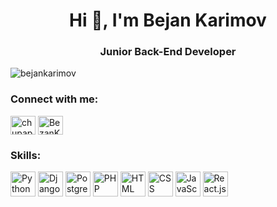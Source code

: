 <h1 align="center">Hi 👋, I'm Bejan Karimov</h1>
<h3 align="center">Junior Back-End Developer</h3>

<p align="left"> <img src="https://komarev.com/ghpvc/?username=bejankarimov&label=Profile%20views&color=0e75b6&style=flat" alt="bejankarimov" /> </p>

<h3 align="left">Connect with me:</h3>
<p align="left">
  <a href="https://www.instagram.com/chupapy.munanuu/" target="blank"><img align="center" src="https://img.icons8.com/color/48/000000/instagram-new.png" alt="chupapy.munanuu" height="30" width="40" /></a>
  <a href="https://twitter.com/BezanKarim90911" target="blank"><img align="center" src="https://img.icons8.com/color/48/000000/twitter--v2.png" alt="BezanKarim90911" height="30" width="40" /></a>
</p>

<h3 align="left">Skills:</h3>
<p align="left">
  <img src="https://img.icons8.com/color/48/000000/python--v2.png" alt="Python" width="40" height="40"/>
  <img src="https://img.icons8.com/color/48/000000/django.png" alt="Django" width="40" height="40"/>
  <img src="https://img.icons8.com/color/48/000000/postgreesql.png" alt="PostgreSQL" width="40" height="40"/>
  <img src="https://img.icons8.com/color/48/000000/php.png" alt="PHP" width="40" height="40"/>
  <img src="https://img.icons8.com/color/48/000000/html-5--v1.png" alt="HTML" width="40" height="40"/>
  <img src="https://img.icons8.com/color/48/000000/css3.png" alt="CSS" width="40" height="40"/>
  <img src="https://img.icons8.com/color/48/000000/javascript--v2.png" alt="JavaScript" width="40" height="40"/>
  <img src="https://img.icons8.com/officel/40/000000/react.png" alt="React.js" width="40" height="40"/>
</p>
